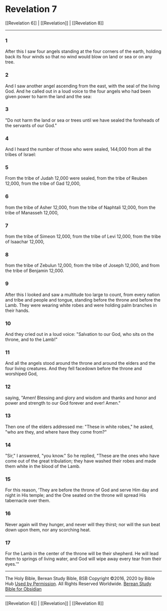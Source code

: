 # Revelation 7

[[Revelation 6]] | [[Revelation]] | [[Revelation 8]]

---

### 1
After this I saw four angels standing at the four corners of the earth, holding back its four winds so that no wind would blow on land or sea or on any tree.

### 2
And I saw another angel ascending from the east, with the seal of the living God. And he called out in a loud voice to the four angels who had been given power to harm the land and the sea:

### 3
"Do not harm the land or sea or trees until we have sealed the foreheads of the servants of our God."

### 4
And I heard the number of those who were sealed, 144,000 from all the tribes of Israel:

### 5
From the tribe of Judah 12,000 were sealed, from the tribe of Reuben 12,000, from the tribe of Gad 12,000,

### 6
from the tribe of Asher 12,000, from the tribe of Naphtali 12,000, from the tribe of Manasseh 12,000,

### 7
from the tribe of Simeon 12,000, from the tribe of Levi 12,000, from the tribe of Isaachar 12,000,

### 8
from the tribe of Zebulun 12,000, from the tribe of Joseph 12,000, and from the tribe of Benjamin 12,000.

### 9
After this I looked and saw a multitude too large to count, from every nation and tribe and people and tongue, standing before the throne and before the Lamb. They were wearing white robes and were holding palm branches in their hands.

### 10
And they cried out in a loud voice: "Salvation to our God, who sits on the throne, and to the Lamb!"

### 11
And all the angels stood around the throne and around the elders and the four living creatures. And they fell facedown before the throne and worshiped God,

### 12
saying, "Amen! Blessing and glory and wisdom and thanks and honor and power and strength to our God forever and ever! Amen."

### 13
Then one of the elders addressed me: "These in white robes," he asked, "who are they, and where have they come from?"

### 14
"Sir," I answered, "you know." So he replied, "These are the ones who have come out of the great tribulation; they have washed their robes and made them white in the blood of the Lamb.

### 15
For this reason, 'They are before the throne of God and serve Him day and night in His temple; and the One seated on the throne will spread His tabernacle over them.

### 16
Never again will they hunger, and never will they thirst; nor will the sun beat down upon them, nor any scorching heat.

### 17
For the Lamb in the center of the throne will be their shepherd. He will lead them to springs of living water, and God will wipe away every tear from their eyes.'"

---

The Holy Bible, Berean Study Bible, BSB
Copyright ©2016, 2020 by Bible Hub
[Used by Permission](https://berean.bible/terms.htm). All Rights Reserved Worldwide.
[Berean Study Bible for Obsidian](https://github.com/gapmiss/berean-study-bible-for-obsidian)

---

[[Revelation 6]] | [[Revelation]] | [[Revelation 8]]

